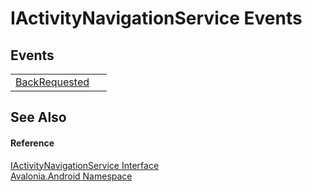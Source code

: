 # IActivityNavigationService Events




## Events
<table>
<tr>
<td><a href="E_Avalonia_Android_IActivityNavigationService_BackRequested">BackRequested</a></td>
<td> </td>
</tr>
</table>

## See Also


#### Reference
<a href="T_Avalonia_Android_IActivityNavigationService">IActivityNavigationService Interface</a>  
<a href="N_Avalonia_Android">Avalonia.Android Namespace</a>  

